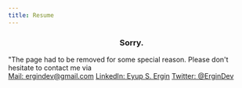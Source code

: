 ```yaml
---
title: Resume
---
```


<p align="center">
<h3 align="center"> Sorry. </h3>
<a align="center">"The page had to be removed for some special reason. Please don't hesitate to contact me via <br>
<a align="center" target="_blank" href="mailto:ergindev@gmail.com">Mail: ergindev@gmail.com</a>
<a align="center" target="_blank" href="https://www.linkedin.com/in/eyupergin">LinkedIn: Eyup S. Ergin</a>
<a align="center" target="_blank" href="https://twitter.com/ErginDev">Twitter: @ErginDev</a>
</a>
</p>
